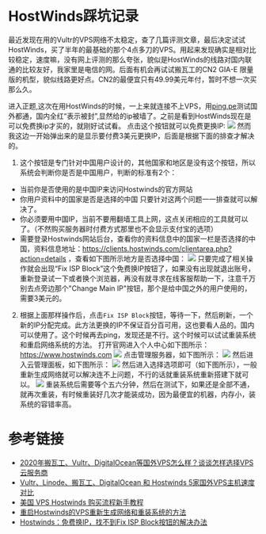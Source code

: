 # HostWinds踩坑记录

最近发现在用的Vultr的VPS网络不太稳定，查了几篇评测文章，最后决定试试HostWinds，买了半年的最基础的那个4点多刀的VPS。用起来发现确实是相对比较稳定，速度嘛，没有网上评测的那么夸张，貌似是HostWinds的线路对国内联通的比较友好，我家里是电信的网。后面有机会再试试搬瓦工的CN2 GIA-E 限量版的机型，貌似线路更好点。CN2的最便宜只有49.99美元年付，暂时不想一次买那么久。<!--more-->

进入正题,这次在用HostWinds的时候，一上来就连接不上VPS，用[ping.pe](http://ping.pe/)测试国外都通，国内全红“表示被封”,显然给的ip被墙了。之前是看到HostWinds现在是可以免费换ip才买的，就刚好试试看。
点击这个按钮就可以免费更换IP:
![](https://oss.chenjunxin.com/picture/blogPicture/4c3baba4_HostWinds_IP.webp)
然而我这边一开始弹出来的是显示要付费3美元更换IP，后面是根据下面的排查才解决的。

1. 这个按钮是专门针对中国用户设计的，其他国家和地区是没有这个按钮，所以系统会判断你是否是中国用户，判断的标准有2个：
- 当前你是否使用的是中国IP来访问Hostwinds的官方网站
- 你用户资料中的国家是否是选择的中国
只要针对这两个问题一一排查就可以解决了。
- 你必须要用中国IP，当前不要用翻墙工具上网，这点关闭相应的工具就可以了。（不然购买服务器时付费方式那里也不会显示支付宝的选项）
- 需要登录Hostwinds网站后台，查看你的资料信息中的国家一栏是否选择的中国，资料信息地址：https://clients.hostwinds.com/clientarea.php?action=details ，查看如下图所示地方是否选择中国：
![](https://oss.chenjunxin.com/picture/blogPicture/4c3baba4_HostWinds_Region.webp)
只要完成了相关操作就会出现“Fix ISP Block”这个免费换IP按钮了，如果没有出现就退出账号，重新登录试一下或者换个浏览器，再没有就寻求在线客服帮助一下，注意千万别去点旁边那个"Change Main IP"按钮，那个是给中国之外的用户使用的，需要3美元的。
2. 根据上面那样操作后，点击`Fix ISP Block`按钮，等待一下，然后刷新，一个新的IP分配完成。此方法更换的IP不保证百分百可用，这也要看人品的。国内可以使用了。这个时候再去ping，发现还是不行。这个时候可以试试重装系统和重启网络系统的方法。
打开官网进入个人中心如下图所示：https://www.hostwinds.com
![](https://oss.chenjunxin.com/picture/blogPicture/4c3baba4_HostWinds_Manage_00.webp)
点击管理服务器，如下图所示：
![](https://oss.chenjunxin.com/picture/blogPicture/4c3baba4_HostWinds_Manage_01.webp)
然后进入云管理面板，如下图所示：
![](https://oss.chenjunxin.com/picture/blogPicture/4c3baba4_HostWinds_Manage_02.webp)
然后进入选择选项即可（如下图所示），一般重新生成网络就可以解决连不上问题，不行的话就重装系统重新搭建下就可以。
![](https://oss.chenjunxin.com/picture/blogPicture/4c3baba4_HostWinds_Manage_03.webp)
重装系统后需要等个五六分钟，然后在测试下，如果还是全部不通，就再次重装，有时候重装好几次才能装成功，因为最便宜的机器，内存小，装系统的容错率高。

# 参考链接
- [2020年搬瓦工、Vultr、DigitalOcean等国外VPS怎么样？谈谈怎样选择VPS云服务商](https://zhuanlan.zhihu.com/p/105116450)
- [Vultr、Linode、搬瓦工、DigitalOcean 和 Hostwinds 5家国外VPS主机速度对比](https://www.vps234.com/vultr-linode-bandwagonhost-digitalocean-hostwinds-compare/)
- [美国 VPS Hostwinds 购买流程新手教程](https://www.vps234.com/hostwinds-purchase-tutorial/)
- [重启Hostwinds的VPS重新生成网络和重装系统的方法](https://www.bbaaz.com/thread-361-1-1.html)
- [Hostwinds：免费换IP，找不到Fix ISP Block按钮的解决办法](https://www.zhuji123.com/post/575.html)

